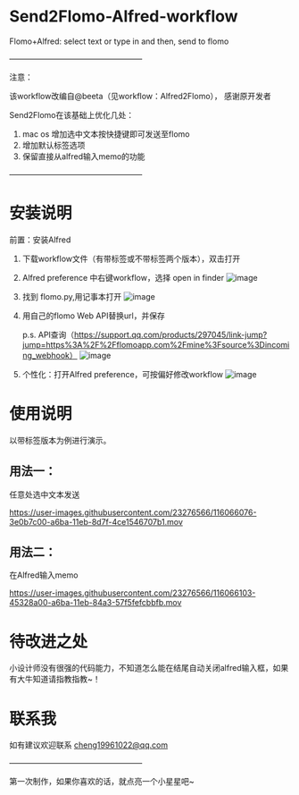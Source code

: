 # Send2Flomo-Alfred-workflow
Flomo+Alfred: select text or type in and then, send to flomo

—————————————————

注意：

该workflow改编自@beeta（见workflow：Alfred2Flomo）， 感谢原开发者

Send2Flomo在该基础上优化几处：
1. mac os 增加选中文本按快捷键即可发送至flomo
2. 增加默认标签选项
3. 保留直接从alfred输入memo的功能

—————————————————


# 安装说明

前置：安装Alfred

1. 下载workflow文件（有带标签或不带标签两个版本），双击打开

2. Alfred preference 中右键workflow，选择 open in finder
![image](https://user-images.githubusercontent.com/23276566/116068143-7dd36300-a6bc-11eb-9319-59dcad8cf14d.png)

3. 找到 flomo.py,用记事本打开
![image](https://user-images.githubusercontent.com/23276566/116057660-98eca580-a6b1-11eb-9b5f-66d4bf4ee2dd.png)

4. 用自己的flomo Web API替换url，并保存

   p.s. API查询（https://support.qq.com/products/297045/link-jump?jump=https%3A%2F%2Fflomoapp.com%2Fmine%3Fsource%3Dincoming_webhook）
![image](https://user-images.githubusercontent.com/23276566/116057195-27acf280-a6b1-11eb-8ad1-f6859b143f3d.png)

5. 个性化：打开Alfred preference，可按偏好修改workflow
![image](https://user-images.githubusercontent.com/23276566/116060794-c38c2d80-a6b4-11eb-988b-bb95a1b0d0f3.png)




# 使用说明
以带标签版本为例进行演示。

## 用法一：
任意处选中文本发送

https://user-images.githubusercontent.com/23276566/116066076-3e0b7c00-a6ba-11eb-8d7f-4ce1546707b1.mov



## 用法二：
在Alfred输入memo

https://user-images.githubusercontent.com/23276566/116066103-45328a00-a6ba-11eb-84a3-57f5fefcbbfb.mov




# 待改进之处
小设计师没有很强的代码能力，不知道怎么能在结尾自动关闭alfred输入框，如果有大牛知道请指教指教~！

# 联系我
如有建议欢迎联系 cheng19961022@qq.com

—————————————————

第一次制作，如果你喜欢的话，就点亮一个小星星吧~

